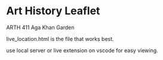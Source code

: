 # Art History Leaflet
ARTH 411
Aga Khan Garden

live_location.html is the file that works best. 

use local server or live extension on vscode for easy viewing.
